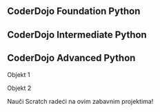 ## CoderDojo Foundation Python

## CoderDojo Intermediate Python

## CoderDojo Advanced Python

Objekt 1

Objekt 2

Nauči Scratch radeći na ovim zabavnim projektima!